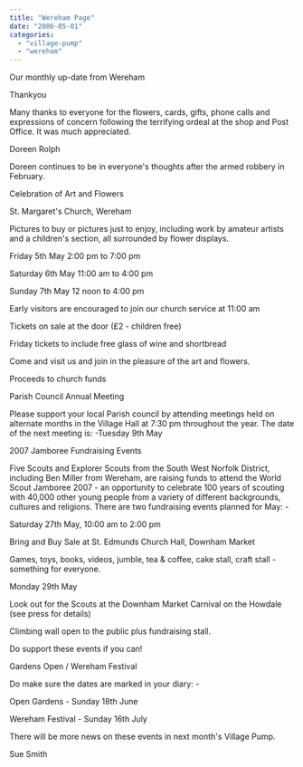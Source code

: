 ```yaml
---
title: "Wereham Page"
date: "2006-05-01"
categories: 
  - "village-pump"
  - "wereham"
---
```


Our monthly up-date from Wereham

Thankyou

Many thanks to everyone for the flowers, cards, gifts, phone calls and expressions of concern following the terrifying ordeal at the shop and Post Office. It was much appreciated.

Doreen Rolph

Doreen continues to be in everyone's thoughts after the armed robbery in February.

Celebration of Art and Flowers

St. Margaret's Church, Wereham

Pictures to buy or pictures just to enjoy, including work by amateur artists and a children's section, all surrounded by flower displays.

Friday 5th May 2:00 pm to 7:00 pm

Saturday 6th May 11:00 am to 4:00 pm

Sunday 7th May 12 noon to 4:00 pm

Early visitors are encouraged to join our church service at 11:00 am

Tickets on sale at the door (£2 - children free)

Friday tickets to include free glass of wine and shortbread

Come and visit us and join in the pleasure of the art and flowers.

Proceeds to church funds

Parish Council Annual Meeting

Please support your local Parish council by attending meetings held on alternate months in the Village Hall at 7:30 pm throughout the year. The date of the next meeting is: -Tuesday 9th May

2007 Jamboree Fundraising Events

Five Scouts and Explorer Scouts from the South West Norfolk District, including Ben Miller from Wereham, are raising funds to attend the World Scout Jamboree 2007 - an opportunity to celebrate 100 years of scouting with 40,000 other young people from a variety of different backgrounds, cultures and religions. There are two fundraising events planned for May: -

Saturday 27th May, 10:00 am to 2:00 pm

Bring and Buy Sale at St. Edmunds Church Hall, Downham Market

Games, toys, books, videos, jumble, tea & coffee, cake stall, craft stall - something for everyone.

Monday 29th May

Look out for the Scouts at the Downham Market Carnival on the Howdale (see press for details)

Climbing wall open to the public plus fundraising stall.

Do support these events if you can!

Gardens Open / Wereham Festival

Do make sure the dates are marked in your diary: -

Open Gardens - Sunday 18th June

Wereham Festival - Sunday 16th July

There will be more news on these events in next month's Village Pump.

Sue Smith
